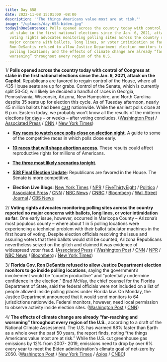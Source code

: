 ```yaml
---
title: Day 658
date: 2022-11-08 15:01:00 -08:00
description: '"The things Americans value most are at risk."'
image: "/uploads/day-658-biden.jpg"
todayInOneSentence: Polls opened across the country today with control of Congress
  at stake in the first national elections since the Jan. 6, 2021, attack on the Capitol;
  voting rights advocates monitoring polling sites across the country reported no
  major concerns with ballots, long lines, or voter intimidation so far; Florida Gov.
  Ron DeSantis refused to allow Justice Department election monitors to go inside
  polling locations; and the effects of climate change are already “far-reaching and
  worsening” throughout every region of the U.S.
---
```


1/ **Polls opened across the country today with control of Congress at stake in the first national elections since the Jan. 6, 2021, attack on the Capitol**. Republicans are favored to regain control of the House, where all 435 House seats are up for grabs. Control of the Senate, which is currently split 50-50, will likely be decided a handful of races in Georgia, Pennsylvania, Wisconsin, Arizona, New Hampshire, and North Carolina despite 35 seats up for election this cycle. As of Tuesday afternoon, nearly 45 million ballots had been [cast](https://www.nbcnews.com/politics/2022-elections/early-vote) nationwide. While the earliest polls close at 6 p.m. Eastern today, we probably won’t know all the results of the midterm elections [for days](https://www.axios.com/2022/11/07/midterm-election-results-battleground-states) – or weeks – after voting concludes. ([Washington Post](https://www.washingtonpost.com/politics/2022/11/08/election-live-results-updates-2022/) / [Associated Press](https://apnews.com/article/2022-midterm-elections-congress-b8394711a1b0550da394ed06b32263d3) / [CNN](https://www.cnn.com/2022/11/08/politics/midterm-election-results-recap/index.html) / [New York Times](https://www.nytimes.com/live/2022/11/08/us/election-midterms))

* **[Key races to watch once polls close on election night](https://www.nbcnews.com/politics/2022-election/early-bellwethers-key-races-watch-polls-close-election-night-rcna55823)**. A guide to some of the competitive races in which polls close early.

* **[10 races that will shape abortion access](https://www.politico.com/news/2022/11/08/10-races-that-will-shape-abortion-access-in-the-states-00065521)**. These results could affect reproductive rights for millions of Americans.

* **[The three most likely scenarios tonight](https://www.cookpolitical.com/analysis/national/national-politics/three-most-likely-scenarios-tuesday)**.

* **[538 Final Election Update](https://fivethirtyeight.com/features/final-2022-election-forecast/)**: Republicans are favored in the House. The Senate is more competitive.

* **Election Live Blogs**: [New York Times](https://www.nytimes.com/live/2022/11/08/us/election-midterms) / [NPR](https://www.npr.org/live-updates/midterm-election-results-2022-11-08) / [FiveThirtyEight](https://fivethirtyeight.com/live-blog/2022-midterm-election/) / [Politico](https://www.politico.com/news/2022/11/08/politico-election-night-midterm-00065538) / [Associated Press](https://apnews.com/article/2022-midterm-elections-live-updates-896439f8b5fe09824d8f6cd98580a051) / [CNN](https://www.cnn.com/politics/live-news/midterm-election-results-livestream-voting-11-08-2022/index.html) / [NBC News](https://www.nbcnews.com/politics/2022-election/live-blog/elections-2022-live-updates-rcna55757) / [CNBC](https://www.cnbc.com/2022/11/08/midterm-elections-2022-live-updates.html) / [Bloomberg](https://www.bloomberg.com/news/articles/2022-11-08/elections-latest-polls-open-with-senate-control-up-for-grabs?srnd=premium) / [Wall Street Journal](https://www.wsj.com/livecoverage/election-midterms-2022) / [CBS News](https://www.cbsnews.com/live-updates/elections-2022-results-senate-control-democrats-republicans-2022-11-08/)

2/ **Voting rights advocates monitoring polling sites across the country reported no major concerns with ballots, long lines, or voter intimidation so far**. One early issue, however, occurred in Maricopa County – Arizona’s most populous county – where about 1 in 5 polling locations were experiencing a technical problem with their ballot tabulator machines in the first hours of voting. Despite election officials resolving the issue and assuring voters that their ballots would still be counted, Arizona Republicans nevertheless seized on the glitch and claimed it was evidence of widespread voter fraud. ([Associated Press](https://apnews.com/article/2022-midterm-elections-voting-909279666c18777c44a9fad6754f3de7) / [Washington Post](https://www.washingtonpost.com/politics/2022/11/08/voting-ballots-election-lawsuits/) / [CNN](https://www.cnn.com/2022/11/08/politics/voting-election-day-lawsuits-2022/index.html) / [NPR](https://www.npr.org/2022/11/08/1135179319/maricopa-county-polling-places-voting-machine-issues) / [NBC News](https://www.nbcnews.com/politics/2022-election/live-blog/elections-2022-live-updates-rcna55757#rcrd6714) / [Bloomberg](https://www.bloomberg.com/news/articles/2022-11-08/dominion-voting-machines-in-arizona-new-jersey-malfunction-gop-cries-foul?srnd=premium&sref=MIBMEEoj) / [New York Times](https://www.nytimes.com/live/2022/11/08/us/voting-polls-ballots))

3/ **Florida Gov. Ron DeSantis refused to allow Justice Department election monitors to go inside polling locations**, saying the government’s involvement would be “counterproductive” and “potentially undermine confidence in the election.” Brad McVay, the chief counsel for the Florida Department of State, said the federal officials were not included on a list of people allowed inside polling places under Florida law. On Monday, the Justice Department announced that it would send monitors to 64 jurisdictions nationwide. Federal monitors, however, need local permission to observe activity inside election sites. ([Washington Post](https://www.washingtonpost.com/politics/2022/11/08/justice-department-monitors-florida-desantis/) / [CNN](https://www.cnn.com/2022/11/08/politics/florida-justice-department/index.html))

4/ **The effects of climate change are already “far-reaching and worsening” throughout every region of the U.S.**, according to a draft of the National Climate Assessment. The U.S. has warmed 68% faster than Earth as a whole over the past 50 years, the report finds, noting “the things Americans value most are at risk.” While the U.S. cut greenhouse gas emissions by 12% from 2007- 2019, emissions need to drop by over 6% every year to meet the Biden administration's climate goal of net-zero by 2050. ([Washington Post](https://www.washingtonpost.com/climate-environment/2022/11/07/cop27-climate-change-report-us/) / [New York Times](https://www.nytimes.com/2022/11/08/climate/national-climate-assessment.html) / [Axios](https://www.axios.com/2022/11/08/us-climate-change-report-emissions-cop) / [CNBC](https://www.cnbc.com/2022/11/08/climate-change-threatens-things-americans-value-most-govt-report.html))